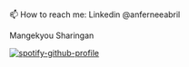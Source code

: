 📫 How to reach me: Linkedin @anferneeabril

Mangekyou Sharingan






[![spotify-github-profile](https://spotify-github-profile.vercel.app/api/view?uid=22cdngwrg3hhiky5zapuhooka&cover_image=true&theme=default)](https://github.com/kittinan/spotify-github-profile)
